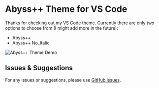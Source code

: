 # Abyss++ Theme for VS Code

Thanks for checking out my VS Code theme. Currently there are only two options to choose from (I might add more in the future):

- Abyss++
- Abyss++ No_Italic

![Abyss++ Theme Demo](https://raw.githubusercontent.com/Glydric22/AbyssPlus-vscode-theme/main/Images/AbyssPlusPlus.gif)

<!-- ## Installation

1. Open the extensions sidebar on Visual Studio Code
2. Search for Abyss++ Theme
3. Click Install
4. Click Reload to reload your editor
5. Select the Manage Cog (bottom left) > Color Theme ＞ Abyss++ Theme -->

## Issues & Suggestions

For any issues or suggestions, please use [GitHub issues](https://github.com/Glydric22/AbyssPlusPlus-vscode-theme/issues).
